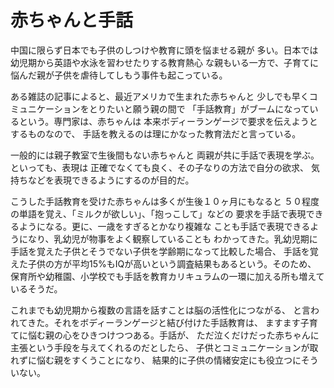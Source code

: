 # 赤ちゃんと手話

中国に限らず日本でも子供のしつけや教育に頭を悩ませる親が
多い。日本では幼児期から英語や水泳を習わせたりする教育熱心
な親もいる一方で、子育てに悩んだ親が子供を虐待してしもう事件も起こっている。

ある雑誌の記事によると、最近アメリカで生まれた赤ちゃんと
少しでも早くコミュニケーションをとりたいと願う親の間で
「手話教育」がブームになっているという。専門家は、赤ちゃんは
本来ボディーランゲージで要求を伝えようとするものなので、
手話を教えるのは理にかなった教育法だと言っている。

一般的には親子教室で生後間もない赤ちゃんと
両親が共に手話で表現を学ぶ。といっても、表現は
正確でなくても良く、その子なりの方法で自分の欲求、
気持ちなどを表現できるようにするのが目的だ。

こうした手話教育を受けた赤ちゃんは多くが生後１０ヶ月にもなると
５０程度の単語を覚え、「ミルクが欲しい」、「抱っこして」などの
要求を手話で表現できるようになる。更に、一歳をすぎるとかなり複雑な
ことも手話で表現できるようになり、乳幼児が物事をよく観察していることも
わかってきた。乳幼児期に手話を覚えた子供とそうでない子供を学齢期になって比較した場合、
手話を覚えた子供の方が平均15%もIQが高いという調査結果もあるという。そのため、
保育所や幼稚園、小学校でも手話を教育カリキュラムの一環に加える所も増えているそうだ。

これまでも幼児期から複数の言語を話すことは脳の活性化につながる、
と言われてきた。それをボディーランゲージと結び付けた手話教育は、
ますます子育てに悩む親の心をひきつけつつある。手話が、
ただ泣くだけだった赤ちゃんに主張という手段を与えてくれるのだとしたら、
子供とコミュニケーションが取れずに悩む親をすくうことになり、
結果的に子供の情緒安定にも役立つにそういない。
